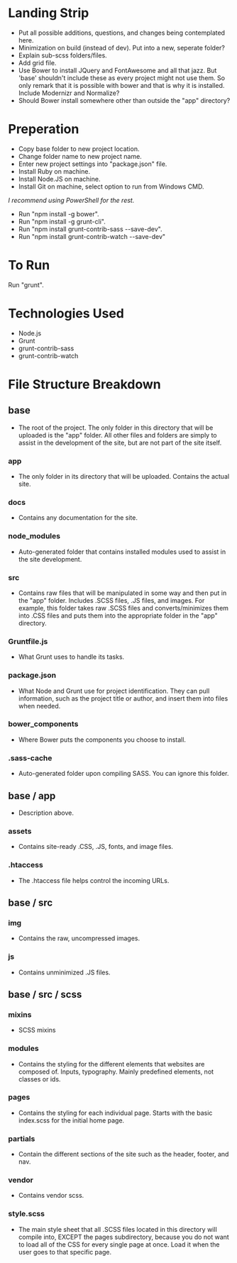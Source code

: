 # Landing Strip
- Put all possible additions, questions, and changes being contemplated here.
- Minimization on build (instead of dev).  Put into a new, seperate folder?
- Explain sub-scss folders/files.
- Add grid file.
- Use Bower to install JQuery and FontAwesome and all that jazz.  But 'base' shouldn't include these as every project might not use them.  So only remark that it is possible with bower and that is why it is installed.   Include Modernizr and Normalize?
- Should Bower install somewhere other than outside the "app" directory?


# Preperation
- Copy base folder to new project location.
- Change folder name to new project name.
- Enter new project settings into "package.json" file.
- Install Ruby on machine.
- Install Node.JS on machine.
- Install Git on machine, select option to run from Windows CMD.

*I recommend using PowerShell for the rest.*
- Run "npm install -g bower".
- Run "npm install -g grunt-cli".
- Run "npm install grunt-contrib-sass --save-dev".
- Run "npm install grunt-contrib-watch --save-dev"

# To Run
Run "grunt".

# Technologies Used
- Node.js
- Grunt
- grunt-contrib-sass
- grunt-contrib-watch

# File Structure Breakdown

## base #######################################################################
- The root of the project.  The only folder in this directory that will be uploaded is the "app" folder.  All other files and folders are simply to assist in the development of the site, but are not part of the site itself.

### app
- The only folder in its directory that will be uploaded.  Contains the actual site.

### docs
- Contains any documentation for the site.

### node_modules
- Auto-generated folder that contains installed modules used to assist in the site development.

### src
- Contains raw files that will be manipulated in some way and then put in the "app" folder.  Includes .SCSS files, .JS files, and images.  For example, this folder takes raw .SCSS files and converts/minimizes them into .CSS files and puts them into the appropriate folder in the "app" directory.

### Gruntfile.js
- What Grunt uses to handle its tasks.

### package.json
- What Node and Grunt use for project identification.  They can pull information, such as the project title or author, and insert them into files when needed.

### bower_components
- Where Bower puts the components you choose to install.

### .sass-cache
- Auto-generated folder upon compiling SASS.  You can ignore this folder.


## base / app #################################################################
- Description above.

### assets
- Contains site-ready .CSS, .JS, fonts, and image files. 

### .htaccess
- The .htaccess file helps control the incoming URLs.


## base / src #################################################################

### img
- Contains the raw, uncompressed images.

### js
- Contains unminimized .JS files.


## base / src / scss ##########################################################

### mixins
- SCSS mixins

### modules
- Contains the styling for the different elements that websites are composed of.  Inputs, typography.  Mainly predefined elements, not classes or ids.

### pages
- Contains the styling for each individual page.  Starts with the basic index.scss for the initial home page.

### partials
- Contain the different sections of the site such as the header, footer, and nav.

### vendor
- Contains vendor scss.

### style.scss
- The main style sheet that all .SCSS files located in this directory will compile into, EXCEPT the pages subdirectory, because you do not want to load all of the CSS for every single page at once.  Load it when the user goes to that specific page.